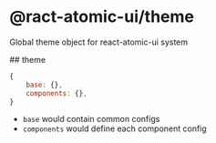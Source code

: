 # @ract-atomic-ui/theme

Global theme object for react-atomic-ui system

## theme

```jsx
{
    base: {},
    components: {},
}
```

- `base` would contain common configs
- `components` would define each component config
